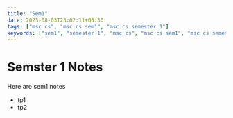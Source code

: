 ```yaml
---
title: "Sem1"
date: 2023-08-03T23:02:11+05:30
tags: ["msc cs", "msc cs sem1", "msc cs semester 1"] 
keywords: ["sem1", "semester 1", "msc cs", "msc cs sem1", "msc cs semester 1"]
---
```


# Semster 1 Notes  

Here are sem1 notes
- tp1
- tp2
